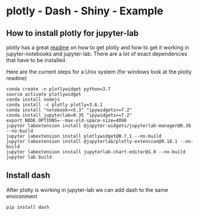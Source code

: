 # plotly - Dash - Shiny - Example

## How to install plotly for jupyter-lab

plotly has a great [readme](https://github.com/plotly/plotly.py) on how to get plotly and how to get it working in jupyter-notebooks and jupyter-lab. There are a lot of exact dependencies that have to be installed.

Here are the current steps for a Unix system (for windows look at the plotly readme)

```
conda create -n plotlywidget python=3.7
source activate plotlywidget
conda install nodejs
conda install -c plotly plotly=3.6.1
conda install "notebook>=5.3" "ipywidgets>=7.2"
conda install jupyterlab=0.35 "ipywidgets>=7.2"
export NODE_OPTIONS=--max-old-space-size=4096
jupyter labextension install @jupyter-widgets/jupyterlab-manager@0.38 --no-build
jupyter labextension install plotlywidget@0.7.1 --no-build
jupyter labextension install @jupyterlab/plotly-extension@0.18.1 --no-build
jupyter labextension install jupyterlab-chart-editor@1.0 --no-build
jupyter lab build
```

## Install dash

After plotly is working in jupyter-lab we can add dash to the same environment

```
pip install dash
```